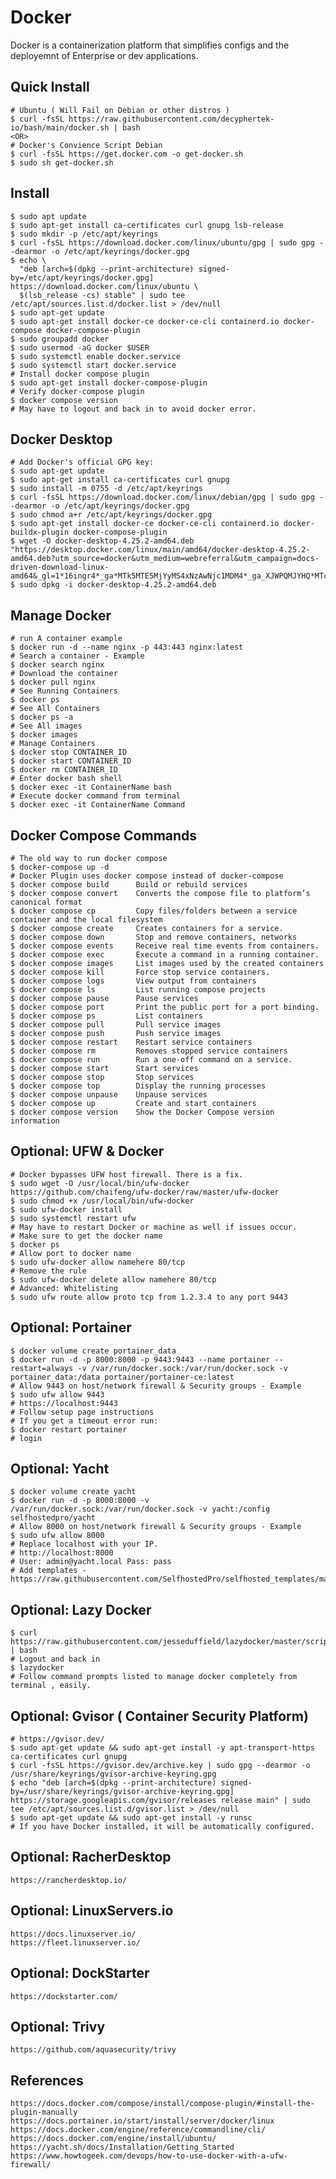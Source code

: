 Docker
=====

Docker is a containerization platform that simplifies configs and the deployemnt of 
Enterprise or dev applications. 

Quick Install
-------------

    # Ubuntu ( Will Fail on Debian or other distros )
    $ curl -fsSL https://raw.githubusercontent.com/decyphertek-io/bash/main/docker.sh | bash
    <OR>
    # Docker's Convience Script Debian
    $ curl -fsSL https://get.docker.com -o get-docker.sh
    $ sudo sh get-docker.sh

Install
-------

    $ sudo apt update
    $ sudo apt-get install ca-certificates curl gnupg lsb-release
    $ sudo mkdir -p /etc/apt/keyrings
    $ curl -fsSL https://download.docker.com/linux/ubuntu/gpg | sudo gpg --dearmor -o /etc/apt/keyrings/docker.gpg
    $ echo \
      "deb [arch=$(dpkg --print-architecture) signed-by=/etc/apt/keyrings/docker.gpg] https://download.docker.com/linux/ubuntu \
      $(lsb_release -cs) stable" | sudo tee /etc/apt/sources.list.d/docker.list > /dev/null
    $ sudo apt-get update
    $ sudo apt-get install docker-ce docker-ce-cli containerd.io docker-compose docker-compose-plugin
    $ sudo groupadd docker
    $ sudo usermod -aG docker $USER
    $ sudo systemctl enable docker.service
    $ sudo systemctl start docker.service
    # Install docker compose plugin
    $ sudo apt-get install docker-compose-plugin
    # Verify docker-compose plugin
    $ docker compose version
    # May have to logout and back in to avoid docker error.

Docker Desktop
---------------

    # Add Docker's official GPG key:
    $ sudo apt-get update
    $ sudo apt-get install ca-certificates curl gnupg
    $ sudo install -m 0755 -d /etc/apt/keyrings
    $ curl -fsSL https://download.docker.com/linux/debian/gpg | sudo gpg --dearmor -o /etc/apt/keyrings/docker.gpg
    $ sudo chmod a+r /etc/apt/keyrings/docker.gpg
    $ sudo apt-get install docker-ce docker-ce-cli containerd.io docker-buildx-plugin docker-compose-plugin
    $ wget -O docker-desktop-4.25.2-amd64.deb "https://desktop.docker.com/linux/main/amd64/docker-desktop-4.25.2-amd64.deb?utm_source=docker&utm_medium=webreferral&utm_campaign=docs-driven-download-linux-amd64&_gl=1*16ingr4*_ga*MTk5MTE5MjYyMS4xNzAwNjc1MDM4*_ga_XJWPQMJYHQ*MTcwMDY3NTAzOC4xLjEuMTcwMDY3NTIxNi42MC4wLjA."
    $ sudo dpkg -i docker-desktop-4.25.2-amd64.deb

Manage Docker
-------------

    # run A container example
    $ docker run -d --name nginx -p 443:443 nginx:latest
    # Search a container - Example
    $ docker search nginx
    # Download the container
    $ docker pull nginx
    # See Running Containers
    $ docker ps
    # See All Containers
    $ docker ps -a
    # See All images
    $ docker images
    # Manage Containers
    $ docker stop CONTAINER_ID
    $ docker start CONTAINER_ID
    $ docker rm CONTAINER_ID
    # Enter docker bash shell
    $ docker exec -it ContainerName bash
    # Execute docker command from terminal
    $ docker exec -it ContainerName Command

Docker Compose Commands
-----------------------

    # The old way to run docker compose 
    $ docker-compose up -d
    # Docker Plugin uses docker compose instead of docker-compose
    $ docker compose build 	    Build or rebuild services
    $ docker compose convert 	Converts the compose file to platform’s canonical format
    $ docker compose cp 	    Copy files/folders between a service container and the local filesystem
    $ docker compose create 	Creates containers for a service.
    $ docker compose down 	    Stop and remove containers, networks
    $ docker compose events 	Receive real time events from containers.
    $ docker compose exec 	    Execute a command in a running container.
    $ docker compose images 	List images used by the created containers
    $ docker compose kill 	    Force stop service containers.
    $ docker compose logs 	    View output from containers
    $ docker compose ls 	    List running compose projects
    $ docker compose pause 	    Pause services
    $ docker compose port 	    Print the public port for a port binding.
    $ docker compose ps 	    List containers
    $ docker compose pull 	    Pull service images
    $ docker compose push 	    Push service images
    $ docker compose restart 	Restart service containers
    $ docker compose rm 	    Removes stopped service containers
    $ docker compose run 	    Run a one-off command on a service.
    $ docker compose start 	    Start services
    $ docker compose stop 	    Stop services
    $ docker compose top 	    Display the running processes
    $ docker compose unpause 	Unpause services
    $ docker compose up 	    Create and start containers
    $ docker compose version 	Show the Docker Compose version information

Optional: UFW & Docker
----------------------

    # Docker bypasses UFW host firewall. There is a fix. 
    $ sudo wget -O /usr/local/bin/ufw-docker https://github.com/chaifeng/ufw-docker/raw/master/ufw-docker
    $ sudo chmod +x /usr/local/bin/ufw-docker
    $ sudo ufw-docker install
    $ sudo systemctl restart ufw
    # May have to restart Docker or machine as well if issues occur. 
    # Make sure to get the docker name
    $ docker ps
    # Allow port to docker name
    $ sudo ufw-docker allow namehere 80/tcp
    # Remove the rule
    $ sudo ufw-docker delete allow namehere 80/tcp
    # Advanced: Whitelisting
    $ sudo ufw route allow proto tcp from 1.2.3.4 to any port 9443

Optional: Portainer
-------------------

    $ docker volume create portainer_data
    $ docker run -d -p 8000:8000 -p 9443:9443 --name portainer --restart=always -v /var/run/docker.sock:/var/run/docker.sock -v portainer_data:/data portainer/portainer-ce:latest
    # Allow 9443 on host/network firewall & Security groups - Example
    $ sudo ufw allow 9443
    # https://localhost:9443
    # Follow setup page instructions
    # If you get a timeout error run:
    $ docker restart portainer
    # login

Optional: Yacht
---------------

    $ docker volume create yacht
    $ docker run -d -p 8000:8000 -v /var/run/docker.sock:/var/run/docker.sock -v yacht:/config selfhostedpro/yacht
    # Allow 8000 on host/network firewall & Security groups - Example
    $ sudo ufw allow 8000
    # Replace localhost with your IP.
    # http://localhost:8000
    # User: admin@yacht.local Pass: pass
    # Add templates - https://raw.githubusercontent.com/SelfhostedPro/selfhosted_templates/master/Template/yacht.json 

Optional: Lazy Docker
---------------------

    $ curl https://raw.githubusercontent.com/jesseduffield/lazydocker/master/scripts/install_update_linux.sh | bash
    # Logout and back in
    $ lazydocker
    # Follow command prompts listed to manage docker completely from terminal , easily. 

Optional: Gvisor ( Container Security Platform)
----------------

    # https://gvisor.dev/
    $ sudo apt-get update && sudo apt-get install -y apt-transport-https ca-certificates curl gnupg
    $ curl -fsSL https://gvisor.dev/archive.key | sudo gpg --dearmor -o /usr/share/keyrings/gvisor-archive-keyring.gpg
    $ echo "deb [arch=$(dpkg --print-architecture) signed-by=/usr/share/keyrings/gvisor-archive-keyring.gpg] https://storage.googleapis.com/gvisor/releases release main" | sudo tee /etc/apt/sources.list.d/gvisor.list > /dev/null
    $ sudo apt-get update && sudo apt-get install -y runsc
    # If you have Docker installed, it will be automatically configured.

Optional: RacherDesktop
-----------------------

    https://rancherdesktop.io/

Optional: LinuxServers.io
-------------------------

    https://docs.linuxserver.io/
    https://fleet.linuxserver.io/

Optional: DockStarter
---------------------

    https://dockstarter.com/


Optional: Trivy
---------------

    https://github.com/aquasecurity/trivy

References
----------

    https://docs.docker.com/compose/install/compose-plugin/#install-the-plugin-manually
    https://docs.portainer.io/start/install/server/docker/linux
    https://docs.docker.com/engine/reference/commandline/cli/
    https://docs.docker.com/engine/install/ubuntu/
    https://yacht.sh/docs/Installation/Getting_Started
    https://www.howtogeek.com/devops/how-to-use-docker-with-a-ufw-firewall/

